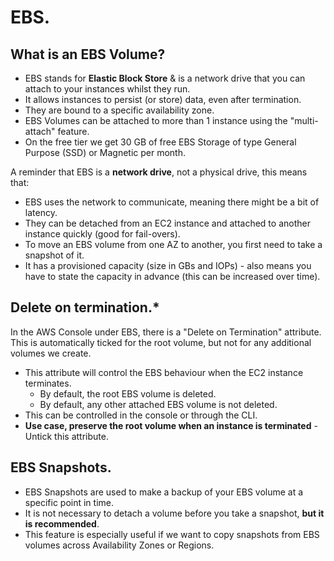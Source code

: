 # **EBS.**

## **What is an EBS Volume?**

* EBS stands for **Elastic Block Store** & is a network drive that you can attach to your instances whilst they run.
* It allows instances to persist (or store) data, even after termination.
* They are bound to a specific availability zone.
* EBS Volumes can be attached to more than 1 instance using the "multi-attach" feature.
* On the free tier we get 30 GB of free EBS Storage of type General Purpose (SSD) or Magnetic per month.

A reminder that EBS is a **network drive**, not a physical drive, this means that:
* EBS uses the network to communicate, meaning there might be a bit of latency.
* They can be detached from an EC2 instance and attached to another instance quickly (good for fail-overs).
* To move an EBS volume from one AZ to another, you first need to take a snapshot of it.
* It has a provisioned capacity (size in GBs and IOPs) - also means you have to state the capacity in advance (this can be increased over time).

## **Delete on termination.\***

In the AWS Console under EBS, there is a "Delete on Termination" attribute. This is automatically ticked for the root volume, but not for any additional volumes we create.

* This attribute will control the EBS behaviour when the EC2 instance terminates.
    * By default, the root EBS volume is deleted.
    * By default, any other attached EBS volume is not deleted.
* This can be controlled in the console or through the CLI.
* **Use case, preserve the root volume when an instance is terminated** - Untick this attribute.

## **EBS Snapshots.**

* EBS Snapshots are used to make a backup of your EBS volume at a specific point in time.
* It is not necessary to detach a volume before you take a snapshot, **but it is recommended**.
* This feature is especially useful if we want to copy snapshots from EBS volumes across Availability Zones or Regions.